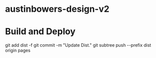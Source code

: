 # austinbowers-design-v2

# Build and Deploy

git add dist -f
git commit -m "Update Dist."
git subtree push --prefix dist origin pages